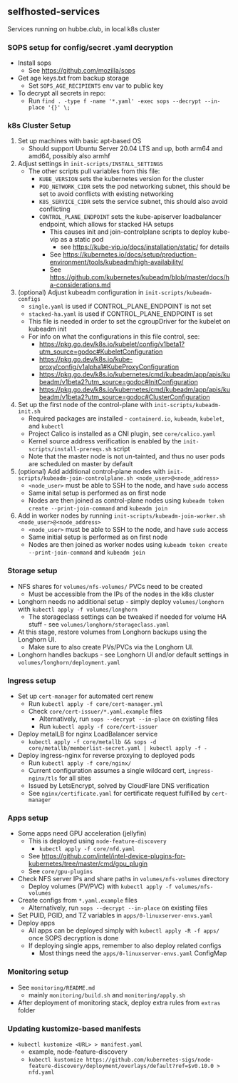 ## selfhosted-services
Services running on hubbe.club, in local k8s cluster

### SOPS setup for config/secret .yaml decryption
- Install sops
    - See https://github.com/mozilla/sops
- Get age keys.txt from backup storage
    - Set `SOPS_AGE_RECIPIENTS` env var to public key
- To decrypt all secrets in repo:
    - Run `find . -type f -name '*.yaml' -exec sops --decrypt --in-place '{}' \;`

### k8s Cluster Setup
1. Set up machines with basic apt-based OS
    - Should support Ubuntu Server 20.04 LTS and up, both arm64 and amd64, possibly also armhf
2. Adjust settings in `init-scripts/INSTALL_SETTINGS`
    - The other scripts pull variables from this file:
        - `KUBE_VERSION` sets the kubernetes version for the cluster
        - `POD_NETWORK_CIDR` sets the pod networking subnet, this should be set to avoid conflicts with existing networking
        - `K8S_SERVICE_CIDR` sets the service subnet, this should also avoid conflicting
        - `CONTROL_PLANE_ENDPOINT` sets the kube-apiserver loadbalancer endpoint, which allows for stacked HA setups
            - This causes init and join-controlplane scripts to deploy kube-vip as a static pod
                - see https://kube-vip.io/docs/installation/static/ for details
            - See https://kubernetes.io/docs/setup/production-environment/tools/kubeadm/high-availability/
            - See https://github.com/kubernetes/kubeadm/blob/master/docs/ha-considerations.md
3. (optional) Adjust kubeadm configuration in `init-scripts/kubeadm-configs`
    - `single.yaml` is used if CONTROL_PLANE_ENDPOINT is not set
    - `stacked-ha.yaml` is used if CONTROL_PLANE_ENDPOINT is set
    - This file is needed in order to set the cgroupDriver for the kubelet on kubeadm init
    - For info on what the configurations in this file control, see:
        - https://pkg.go.dev/k8s.io/kubelet/config/v1beta1?utm_source=godoc#KubeletConfiguration
        - https://pkg.go.dev/k8s.io/kube-proxy/config/v1alpha1#KubeProxyConfiguration
        - https://pkg.go.dev/k8s.io/kubernetes/cmd/kubeadm/app/apis/kubeadm/v1beta2?utm_source=godoc#InitConfiguration
        - https://pkg.go.dev/k8s.io/kubernetes/cmd/kubeadm/app/apis/kubeadm/v1beta2?utm_source=godoc#ClusterConfiguration
4. Set up the first node of the control-plane with `init-scripts/kubeadm-init.sh`
    - Required packages are installed - `containerd.io`, `kubeadm`, `kubelet`, and `kubectl`
    - Project Calico is installed as a CNI plugin, see `core/calico.yaml`
    - Kernel source address verification is enabled by the `init-scripts/install-prereqs.sh` script
    - Note that the master node is not un-tainted, and thus no user pods are scheduled on master by default
5. (optional) Add additional control-plane nodes with `init-scripts/kubeadm-join-controlplane.sh <node_user>@<node_address>`
    - `<node_user>` must be able to SSH to the node, and have `sudo` access
    - Same inital setup is performed as on first node
    - Nodes are then joined as control-plane nodes using `kubeadm token create --print-join-command` and `kubeadm join`
6. Add in worker nodes by running `init-scripts/kubeadm-join-worker.sh <node_user>@<node_address>`
    - `<node_user>` must be able to SSH to the node, and have `sudo` access
    - Same initial setup is performed as on first node
    - Nodes are then joined as worker nodes using `kubeadm token create --print-join-command` and `kubeadm join`

### Storage setup
- NFS shares for `volumes/nfs-volumes/` PVCs need to be created
    - Must be accessible from the IPs of the nodes in the k8s cluster
- Longhorn needs no additional setup - simply deploy `volumes/longhorn` with `kubectl apply -f volumes/longhorn`
    - The storageclass settings can be tweaked if needed for volume HA stuff - see `volumes/longhorn/storageclass.yaml`
- At this stage, restore volumes from Longhorn backups using the Longhorn UI.
    - Make sure to also create PVs/PVCs via the Longhorn UI.
- Longhorn handles backups - see Longhorn UI and/or default settings in `volumes/longhorn/deployment.yaml`

### Ingress setup
- Set up `cert-manager` for automated cert renew
    - Run `kubectl apply -f core/cert-manager.yml`
    - Check `core/cert-issuer/*.yaml.example` files
        - Alternatively, run `sops --decrypt --in-place` on existing files
        - Run `kubectl apply -f core/cert-issuer`
- Deploy metalLB for nginx LoadBalancer service
    - `kubectl apply -f core/metallb && sops -d core/metallb/memberlist-secret.yaml | kubectl apply -f -`
- Deploy ingress-nginx for reverse proxying to deployed pods
    - Run `kubectl apply -f core/nginx/`
    - Current configuration assumes a single wildcard cert, `ingress-nginx/tls` for all sites
    - Issued by LetsEncrypt, solved by CloudFlare DNS verification
    - See `nginx/certificate.yaml` for certificate request fulfilled by `cert-manager`

### Apps setup
- Some apps need GPU acceleration (jellyfin)
    - This is deployed using `node-feature-discovery`
        - `kubectl apply -f core/nfd.yaml`
    - See https://github.com/intel/intel-device-plugins-for-kubernetes/tree/master/cmd/gpu_plugin
    - See `core/gpu-plugins`
- Check NFS server IPs and share paths in `volumes/nfs-volumes` directory
    - Deploy volumes (PV/PVC) with `kubectl apply -f volumes/nfs-volumes`
- Create configs from `*.yaml.example` files
    - Alternatively, run `sops --decrypt --in-place` on existing files
- Set PUID, PGID, and TZ variables in `apps/0-linuxserver-envs.yaml`
- Deploy apps
    - All apps can be deployed simply with `kubectl apply -R -f apps/` once SOPS decryption is done
    - If deploying single apps, remember to also deploy related configs
        - Most things need the `apps/0-linuxserver-envs.yaml` ConfigMap

### Monitoring setup
- See `monitoring/README.md`
    - mainly `monitoring/build.sh` and `monitoring/apply.sh`
- After deployment of monitoring stack, deploy extra rules from `extras` folder

### Updating kustomize-based manifests
- `kubectl kustomize <URL> > manifest.yaml`
    - example, node-feature-discovery
    - `kubectl kustomize https://github.com/kubernetes-sigs/node-feature-discovery/deployment/overlays/default?ref=$v0.10.0 > nfd.yaml`
